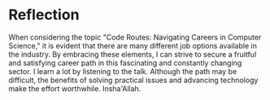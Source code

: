 # Reflection

When considering the topic "Code Routes: Navigating Careers in Computer Science," 
it is evident that there are many different job options available in the industry.
By embracing these elements, I can strive to secure a fruitful and satisfying career path in this fascinating and constantly changing sector.
I learn a lot by listening to the talk.
Although the path may be difficult, the benefits of solving practical issues and advancing technology make the effort worthwhile.
Insha'Allah.
